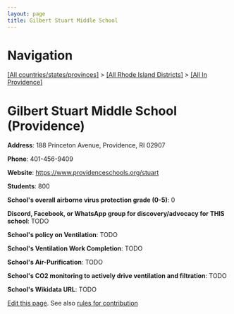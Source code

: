 ```yaml
---
layout: page
title: Gilbert Stuart Middle School
---
```

# Navigation

[[All countries/states/provinces]](../../..) > [[All Rhode Island Districts]](../..) > [[All In Providence]](..)

# Gilbert Stuart Middle School (Providence)

**Address**: 188 Princeton Avenue, Providence, RI 02907

**Phone**: 401-456-9409

**Website**: <https://www.providenceschools.org/stuart>

**Students**: 800

**School's overall airborne virus protection grade (0-5)**: 0

**Discord, Facebook, or WhatsApp group for discovery/advocacy for THIS school**: TODO

**School's policy on Ventilation**: TODO

**School's Ventilation Work Completion**: TODO

**School's Air-Purification**: TODO

**School's CO2 monitoring to actively drive ventilation and filtration**: TODO

**School's Wikidata URL**: TODO


[Edit this page](https://github.com/ventilate-schools/RI/edit/main/./Providence/Gilbert_Stuart_Middle_School.md). See also [rules for contribution](../../../contribution-rules/)